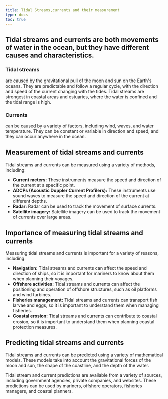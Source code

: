 ```yaml
---
title: Tidal Streams,currents and their measurement
type: docs
toc: true
---
```


## Tidal streams and currents are both movements of water in the ocean, but they have different causes and characteristics.

### **Tidal streams** 

are caused by the gravitational pull of the moon and sun on the Earth's oceans. They are predictable and follow a regular cycle, with the direction and speed of the current changing with the tides. Tidal streams are strongest in coastal areas and estuaries, where the water is confined and the tidal range is high.

### **Currents** 

can be caused by a variety of factors, including wind, waves, and water temperature. They can be constant or variable in direction and speed, and they can occur anywhere in the ocean.

## **Measurement of tidal streams and currents**

Tidal streams and currents can be measured using a variety of methods, including:

* **Current meters:** These instruments measure the speed and direction of the current at a specific point.
* **ADCPs (Acoustic Doppler Current Profilers):** These instruments use sound waves to measure the speed and direction of the current at different depths.
* **Radar:** Radar can be used to track the movement of surface currents.
* **Satellite imagery:** Satellite imagery can be used to track the movement of currents over large areas.

## **Importance of measuring tidal streams and currents**

Measuring tidal streams and currents is important for a variety of reasons, including:

* **Navigation:** Tidal streams and currents can affect the speed and direction of ships, so it is important for mariners to know about them when planning their voyages.
* **Offshore activities:** Tidal streams and currents can affect the positioning and operation of offshore structures, such as oil platforms and wind turbines.
* **Fisheries management:** Tidal streams and currents can transport fish larvae and eggs, so it is important to understand them when managing fisheries.
* **Coastal erosion:** Tidal streams and currents can contribute to coastal erosion, so it is important to understand them when planning coastal protection measures.

## **Predicting tidal streams and currents**

Tidal streams and currents can be predicted using a variety of mathematical models. These models take into account the gravitational forces of the moon and sun, the shape of the coastline, and the depth of the water.

Tidal stream and current predictions are available from a variety of sources, including government agencies, private companies, and websites. These predictions can be used by mariners, offshore operators, fisheries managers, and coastal planners.
